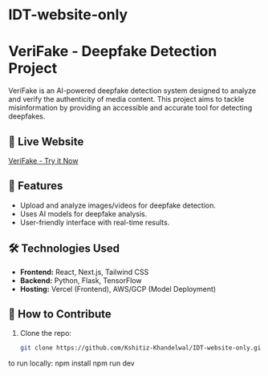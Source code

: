 ﻿# IDT-website-only
# VeriFake - Deepfake Detection Project

VeriFake is an AI-powered deepfake detection system designed to analyze and verify the authenticity of media content. This project aims to tackle misinformation by providing an accessible and accurate tool for detecting deepfakes.

## 🔗 Live Website
[VeriFake - Try it Now](https://idt-website-only-git-main-kshitiz-khandelwals-projects.vercel.app/)

## 📌 Features
- Upload and analyze images/videos for deepfake detection.
- Uses AI models for deepfake analysis.
- User-friendly interface with real-time results.

## 🛠️ Technologies Used
- **Frontend:** React, Next.js, Tailwind CSS
- **Backend:** Python, Flask, TensorFlow
- **Hosting:** Vercel (Frontend), AWS/GCP (Model Deployment)

## 🚀 How to Contribute
1. Clone the repo:
   ```sh
   git clone https://github.com/Kshitiz-Khandelwal/IDT-website-only.git

to run locally:
npm install
npm run dev


